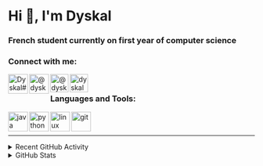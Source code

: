 # Hi 👋, I'm Dyskal

### French student currently on first year of computer science

### Connect with me:
[<img align="left" src="https://discord.com/assets/f8389ca1a741a115313bede9ac02e2c0.svg" alt="Dyskal#9636" width="40px"/>](Dyskal#9636)
[<img align="left" src="https://www.flaticon.com/svg/static/icons/svg/733/733579.svg" alt="@dyskal" width="40px"/>](https://twitter.com/dyskal)
[<img align="left" src="https://www.flaticon.com/svg/static/icons/svg/2111/2111463.svg" alt="@dyskal" width="37px"/>](https://instagram.com/dyskal)
[<img align="left" src="https://upload.wikimedia.org/wikipedia/commons/thumb/8/83/Steam_icon_logo.svg/1024px-Steam_icon_logo.svg.png" alt="dyskal" width="37px"/>](https://steamcommunity.com/id/dyskal/)
<br>

### Languages and Tools:
[<img align="left" src="https://devicons.github.io/devicon/devicon.git/icons/java/java-original.svg" alt="java" width="40px"/>](https://www.java.com)
[<img align="left" src="https://devicons.github.io/devicon/devicon.git/icons/python/python-original.svg" alt="python" width="40px"/>](https://www.python.org)
[<img align="left" src="https://devicons.github.io/devicon/devicon.git/icons/linux/linux-original.svg" alt="linux" width="40px"/>](https://www.linux.org/)
[<img align="left" src="https://www.vectorlogo.zone/logos/git-scm/git-scm-icon.svg" alt="git" width="40px"/>](https://git-scm.com/)
<br><br>

---

<details>
    <summary>Recent GitHub Activity</summary>
    
    <!--START_SECTION:activity-->
1. 🎉 Merged PR [#20](https://github.com/Dyskal/TwitchPlayerOpener/pull/20) in [Dyskal/TwitchPlayerOpener](https://github.com/Dyskal/TwitchPlayerOpener)
2. 🎉 Merged PR [#18](https://github.com/Dyskal/DiscordRP/pull/18) in [Dyskal/DiscordRP](https://github.com/Dyskal/DiscordRP)
3. 🎉 Merged PR [#17](https://github.com/Dyskal/DiscordRP/pull/17) in [Dyskal/DiscordRP](https://github.com/Dyskal/DiscordRP)
4. 🎉 Merged PR [#19](https://github.com/Dyskal/TwitchPlayerOpener/pull/19) in [Dyskal/TwitchPlayerOpener](https://github.com/Dyskal/TwitchPlayerOpener)
5. 🎉 Merged PR [#16](https://github.com/Dyskal/DiscordRP/pull/16) in [Dyskal/DiscordRP](https://github.com/Dyskal/DiscordRP)
5. 🎉 Merged PR [#16](https://github.com/Dyskal/DiscordRP/pull/16) in [Dyskal/DiscordRP](https://github.com/Dyskal/DiscordRP)
6. 🎉 Merged PR [#17](https://github.com/Dyskal/TwitchPlayerOpener/pull/17) in [Dyskal/TwitchPlayerOpener](https://github.com/Dyskal/TwitchPlayerOpener)

    <!--END_SECTION:activity-->
    
</details>

<details>
    <summary>GitHub Stats</summary>
    <img align="left" src="https://github-readme-stats.vercel.app/api/top-langs?username=dyskal&show_icons=true&locale=en&layout=compact&card_width=445&langs_count=10&hide_borders=true" alt="dyskal"/>
    <img align="left" src="https://github-readme-stats.vercel.app/api?username=dyskal&show_icons=true&locale=en&include_all_commits=true&hide_borders=true" alt="dyskal"/>
</details>

